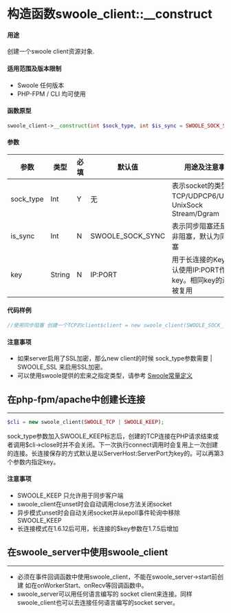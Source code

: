 # 构造函数swoole_client::__construct
#### 用途
创建一个swoole client资源对象.

#### 适用范围及版本限制 
* Swoole 任何版本 
* PHP-FPM / CLI 均可使用

#### 函数原型
```php
swoole_client->__construct(int $sock_type, int $is_sync = SWOOLE_SOCK_SYNC, string $key);
```

#### 参数
|参数|类型|必填|默认值|用途及注意事项|
|-----|-----|----|---|----------------------------|
| sock_type | Int |Y|无| 表示socket的类型，如TCP/UDPCP6/UDP6、UnixSock Stream/Dgram |
| is_sync | Int |N| SWOOLE_SOCK_SYNC | 表示同步阻塞还是异步非阻塞，默认为同步阻塞 |
| key | String |N| IP:PORT |用于长连接的Key，默认使用IP:PORT作为key。相同key的连接会被复用 |

 #### 代码样例 
```php
//使用同步阻塞 创建一个TCP的client$client = new swoole_client(SWOOLE_SOCK_TCP);$client->connect("192.168.1.38", 9501, 0);
``` 
#### 注意事项 
* 如果server启用了SSL加密，那么new client的时候 sock_type参数需要 | SWOOLE_SSL 来启用SSL加密。 
* 可以使用swoole提供的宏来之指定类型，请参考 [Swoole常量定义](Const.md)

## 在php-fpm/apache中创建长连接
----
```php
$cli = new swoole_client(SWOOLE_TCP | SWOOLE_KEEP);
```
sock_type参数加入SWOOLE_KEEP标志后，创建的TCP连接在PHP请求结束或者调用$cli->close时并不会关闭。下一次执行connect调用时会复用上一次创建的连接。长连接保存的方式默认是以ServerHost:ServerPort为key的。可以再第3个参数内指定key。 
#### 注意事项 
* SWOOLE_KEEP 只允许用于同步客户端
* swoole_client在unset时会自动调用close方法关闭socket 
* 异步模式unset时会自动关闭socket并从epoll事件轮询中移除SWOOLE_KEEP 
* 长连接模式在1.6.12后可用，长连接的$key参数在1.7.5后增加

## 在swoole_server中使用swoole_client
---- 
* 必须在事件回调函数中使用swoole_client，不能在swoole_server->start前创建 如在onWorkerStart、onRecv等回调函数中。
* swoole_server可以用任何语言编写的 socket client来连接。同样swoole_client也可以去连接任何语言编写的socket server。